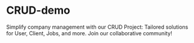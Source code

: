 # CRUD-demo
Simplify company management with our CRUD Project: Tailored solutions for User, Client, Jobs, and more. Join our collaborative community!
